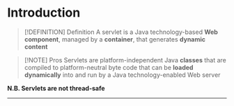 # Introduction
> [!DEFINITION] Definition
> A servlet is a Java technology-based **Web component**, managed by a **container**, that generates **dynamic content**

> [!NOTE] Pros
> Servlets are platform-independent Java **classes** that are compiled to platform-neutral byte code that can be **loaded dynamically** into and run by a Java technology-enabled Web server

**N.B. Servlets are not thread-safe**

----
